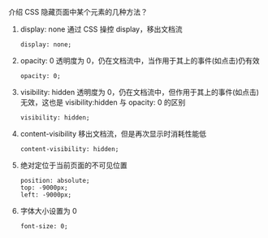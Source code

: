 介绍 CSS 隐藏页面中某个元素的几种方法？

1. display: none
    通过 CSS 操控 display，移出文档流
    ```
    display: none;
    ```
2. opacity: 0
    透明度为 0，仍在文档流中，当作用于其上的事件(如点击)仍有效
    ```
    opacity: 0;
    ```
3. visibility: hidden
    透明度为 0，仍在文档流中，但作用于其上的事件(如点击)无效，这也是 visibility:hidden 与 opacity: 0 的区别
    ```
    visibility: hidden;
    ```
4. content-visibility
    移出文档流，但是再次显示时消耗性能低
    ```
    content-visibility: hidden;
    ```
5. 绝对定位于当前页面的不可见位置
    ```
    position: absolute;
    top: -9000px;
    left: -9000px;
    ```
6. 字体大小设置为 0
    ```
    font-size: 0;
    ```
